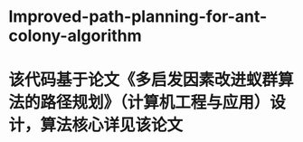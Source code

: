 # Improved-path-planning-for-ant-colony-algorithm
# 该代码基于论文《多启发因素改进蚁群算法的路径规划》（计算机工程与应用）设计，算法核心详见该论文
